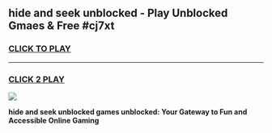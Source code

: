 
## hide and seek unblocked - Play Unblocked Gmaes & Free #cj7xt
<h3>
<a href="https://news.freeplayer.one?title=hide_and_seek_unblocked&ref=24F">CLICK TO PLAY</a></h3>
<hr>

<h3>
<a href="https://news.freeplayer.one?title=hide_and_seek_unblocked&ref=24F">CLICK 2 PLAY</a>
  
</h3>

<a href="https://news.freeplayer.one?title=hide_and_seek_unblocked&ref=24F/"><img src="https://clearcache.store/games.png"></a>


**hide and seek unblocked games unblocked: Your Gateway to Fun and Accessible Online Gaming**
